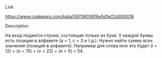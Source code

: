 Link

https://www.codewars.com/kata/59706036f6e5d1e22d000016

Description

На вход подается строка, состоящая только из букв. У каждой буквы есть позиция в алфавите (а = 1, с = 3 и т.д.).
Нужно найти сумму всех значений (позиций в алфавите). Например для слова love это будет (l = 12) + (o = 15) + (v = 22) + (e = 5) = 54.
